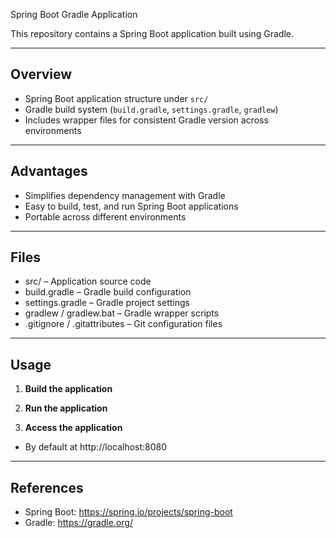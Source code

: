 
Spring Boot Gradle Application


This repository contains a Spring Boot application built using Gradle.

---

## Overview
- Spring Boot application structure under `src/`  
- Gradle build system (`build.gradle`, `settings.gradle`, `gradlew`)  
- Includes wrapper files for consistent Gradle version across environments  

---

## Advantages
- Simplifies dependency management with Gradle  
- Easy to build, test, and run Spring Boot applications  
- Portable across different environments  

---

## Files
- src/ – Application source code  
- build.gradle – Gradle build configuration  
- settings.gradle – Gradle project settings  
- gradlew / gradlew.bat – Gradle wrapper scripts  
- .gitignore / .gitattributes – Git configuration files  

---

## Usage

1. **Build the application**

2. **Run the application**

3. **Access the application**
- By default at http://localhost:8080

---

## References
- Spring Boot: https://spring.io/projects/spring-boot
- Gradle: https://gradle.org/
